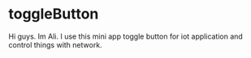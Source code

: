 # toggleButton
Hi guys. Im Ali. I use this mini app toggle button for iot application and control things with network.
